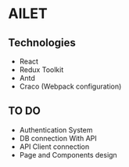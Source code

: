 # AILET

## Technologies
- React 
- Redux Toolkit
- Antd
- Craco (Webpack configuration)

## TO DO
- Authentication System
- DB connection With API
- API Client connection
- Page and Components design